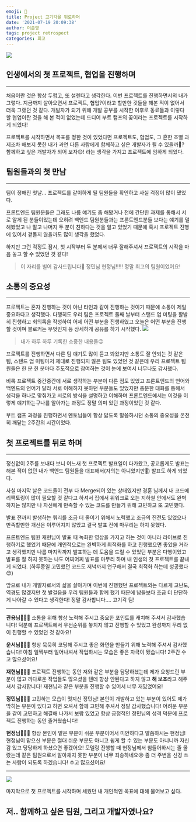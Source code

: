 ```yaml
---
emoji: 🥩
title: Project 고기각을 뒤로하며
date: '2021-07-19 20:09:38'
author: 이준영
tags: project retrospect
categories: 회고
---
```


![](https://images.velog.io/images/ambitiouskyle/post/700a97a5-861b-4750-8949-dda54752b767/image.png)
## 인생에서의 첫 프로젝트, 협업을 진행하며

---

처음이란 것은 항상 두렵고, 또 설렌다고 생각한다. 이번 프로젝트를 진행하면서의 내가 그렇다.
지금까지 살아오면서 프로젝트, 협업?이라고 할만한 것들을 해본 적이 없어서 더욱 그랬던 것 같다.
개발자가 되기 위해 개발 공부를 시작한 이후로 동료들과 이렇다 할 협업이란 것을 해 본 적이 없었는데 드디어 부트 캠프의 꽃이라는 프로젝트를 시작하게 되었다!

프로젝트를 시작하면서 목표를 정한 것이 있었다면 프로젝트도, 협업도, 그 흔한 조별 과제조차 해보지 못한 내가 과연 다른 사람에게 함께하고 싶은 개발자가 될 수 있을까🤔? 함께하고 싶은 개발자가 되어 보자😊! 라는 생각을 가지고 프로젝트에 임하게 되었다.

## 팀원들과의 첫 만남

---

팀이 정해진 첫날... 프로젝트를 같이하게 될 팀원들을 확인하고 사실 걱정이 많이 됐었다.

프론트엔드 팀원분들은 그래도 나름 얘기도 좀 해봤거나 전에 간단한 과제를 통해서 서로 알게 된 분들이었는데 오히려 백엔드 팀원분들과는 프론트엔드분들 보다는 얘기를 덜 해봤었고 나 말고 나머지 두 분이 친하다는 것을 알고 있었기 때문에 혹시 프로젝트 진행에 있어서 겉돌지 않을까도 많이 생각을 했었다.

하지만 그런 걱정도 잠시, 첫 시작부터 두 분께서 너무 잘해주셔서 프로젝트의 시작을 마음 놓고 할 수 있었던 것 같다!

> 이 자리를 빌어 감사드립니다🤗 정민님 현정님!!!!! 정말 최고의 팀원이었어요!

## 소통의 중요성

---

프로젝트는 혼자 진행하는 것이 아닌 타인과 같이 진행하는 것이기 때문에 소통이 제일 중요하다고 생각했다. 다행히도 우리 팀은 프로젝트 둘째 날부터 스탠드 업 미팅을 활발히 진행하고 회의록을 작성하여 어제 어떤 부분을 진행하였고 오늘은 어떤 부분을 진행할 것이며 블로커는 무엇인지 등 상세하게 공유를 하기 시작했다.
![](https://images.velog.io/images/ambitiouskyle/post/98a42e29-0420-484b-acaf-7dfc0bf6ad3d/image.png)
>내가 하루 하루 기록한 소중한 내용들😉

프로젝트를 진행하면서 다른 팀 얘기도 많이 듣고 봐왔지만 소통도 잘 안되는 것 같은 팀, 스탠드 업 미팅마저 제대로 진행되지 않은 팀도 있었던 것 같은데 우리 프로젝트 팀원들은 한 분 한 분마다 주도적으로 참여하는 것이 눈에 보여서 너무나도 감사했다.

비록 프로젝트 중간중간에 서로 생각하는 부분이 다른 점도 있었고 프론트엔드의 언어와 백엔드의 언어가 달라 서로 이해하지 못하던 부분들도 있었지만 충분한 대화를 통해서 생각을 하나로 맞춰가고 서로의 방식을 설명하고 이해하며 프론트엔드에서는 이것을 이렇게 얘기하는구나를 알아가는 과정도 정말 의미 있던 과정이었던 것 같다.

부트 캠프 과정을 진행하면서 멘토님들이 항상 닳도록 말씀하시던 소통의 중요성을 온전히 깨닫는 2주간의 시간이었다.

## 첫 프로젝트를 뒤로 하며

---

정신없이 2주를 보내다 보니 어느새 첫 프로젝트 발표일이 다가왔고, 공교롭게도 발표는 해본 적이 없던 내가 백엔드 팀원들을 대표해서(자의는 아니었지만🤣) 발표도 하게 되었다.

사실 마지막 날은 코드들이 전부 다 Merge되어 있는 상태였지만 경훈 님께서 내 코드에 리팩토링이 많이 필요할 것 같다고 하셔서 집에서 위워크로 오는 지하철 안에서도 완벽하지는 않지만 나 자신에게 만족할 수 있는 코드를 만들기 위해 고민하고 또 고민했다.

발표 전까지 발생하는 쿼리를 조금 더 줄이기 위해서 노력했고 조금의 진전도 있었으나 만족할만한 개선은 이루어지지 않았고 결국 발표 전에 마무리는 하지 못했다.

프론트엔드 팀원 재현님이 발표 때 녹화한 영상을 가지고 하는 것이 아니라 라이브로 진행하기로 했었기 때문에 개인적으로는 완벽하게 최적화를 하고 진행했으면 좋았을 거라고 생각했지만 나름 마지막까지 발표하는 데 도움을 드릴 수 있었던 부분은 다행이었고 발표를 잘 하지 못하는 나도 어찌어찌 발표를 마무리 하며 내 인생의 첫 프로젝트를 끝내게 되었다. (하루종일 고민했던 코드도 저녁까지 연구해서 결국 최적화 하는데 성공했다😊)

앞으로 내가 개발자로서의 삶을 살아가며 이번에 진행했던 프로젝트와는 다르게 고난도, 역경도 많겠지만 첫 발걸음을 우리 팀원들과 함께 했기 때문에 남들보다 조금 더 단단하게 나아갈 수 있다고 생각한다! 정말 감사합니다.... 고기각 팀!

---
**관용님**🙋🏻‍♂️
소통을 위해 항상 노력해 주시고 중요한 포인트를 캐치해 주셔서 감사했습니다! 덕분에 프로젝트에서 우선순위를 놓치지 않고 진행할 수 있었고 완성까지 무리 없이 진행할 수 있었던 것 같아요!

**운서님**🙋🏻‍♂️
항상 묵묵히 코딩해 주시고 좋은 화면을 만들기 위해 노력해 주셔서 감사했습니다! 아침 일찍부터 일어나셔서 작업하시는 모습은 좋은 자극이 됐습니다! 2주간 수고 많으셨어요!

**재현님**🙋🏻‍♂️
프로젝트 진행하는 동안 저와 같은 부분을 담당하셨는데 제가 요청드린 부분이 많고 까다로운 작업들도 많으셨을 텐데 항상 안된다고 하지 않고 **해 보죠**라고 해주셔서 감사합니다! 재현님과 같은 부분을 진행할 수 있어서 너무 재밌었어요!

**정민님**🙋🏻‍♀️
고민하는 모습이 멋지신 정민님! 본인이 개발하고 있는 부분이 있어도 제가 막히는 부분이 있다고 하면 오셔서 함께 고민해 주셔서 정말 감사했습니다! 어려운 부분을 같이 고민하고 해결해 나가서 보람 있었고 항상 긍정적인 정민님의 성격 덕분에 프로젝트 진행하는 동안 즐거웠습니다!

**현정님**🙋🏻‍♀️
항상 본인이 맡은 부분이 쉬운 부분이어서 미안하다고 말씀하시는 현정님! 현정님이 맡으신 부분은 절대 쉬운 부분도 아니고 쉽게 할 수 있는 부분도 아니니까 자신감 있고 당당하게 하셨으면 좋겠어요! 모델링 진행할 때 현정님께서 힘들어하시는 줄 몰랐는데 같은 팀원으로서 알아채지 못한 부분이 너무 죄송하네요😥 좀 더 주변을 신경 쓰는 사람이 되도록 하겠습니다! 수고 많으셨어요!

---
![](https://images.velog.io/images/ambitiouskyle/post/31f9ff9e-b19f-4395-b6e3-00f402ab158e/image.png)

마지막으로 첫 프로젝트를 시작하며 세웠던 내 개인적인 목표에 대해 물어보고 싶다.
## 저.. 함께하고 싶은 팀원, 그리고 개발자였나요?


```toc
```
